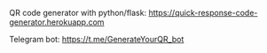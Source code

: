 QR code generator with python/flask: https://quick-response-code-generator.herokuapp.com

Telegram bot: https://t.me/GenerateYourQR_bot